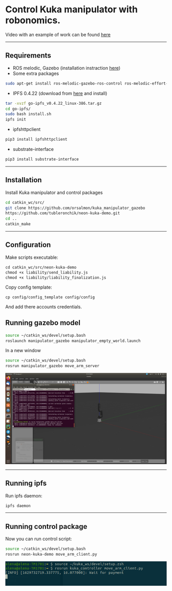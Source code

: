 # Control Kuka manipulator with robonomics.
Video with an example of work can be found [here](https://youtu.be/z55HepXbHr8)
***

## Requirements
* ROS melodic, Gazebo (installation instraction [here](http://wiki.ros.org/melodic/Installation/Ubuntu))
* Some extra packages
```bash
sudo apt-get install ros-melodic-gazebo-ros-control ros-melodic-effort-controllers ros-melodic-joint-state-controller
```
* IPFS 0.4.22 (download from [here](https://www.npackd.org/p/ipfs/0.4.22) and install)
```bash
tar -xvzf go-ipfs_v0.4.22_linux-386.tar.gz
cd go-ipfs/
sudo bash install.sh
ipfs init
```
* ipfshttpclient
```bash
pip3 install ipfshttpclient
```
* substrate-interface
```bash
pip3 install substrate-interface
```
***
## Installation
Install Kuka manipulator and control packages
```bash
cd catkin_wc/src/
git clone https://github.com/orsalmon/kuka_manipulator_gazebo
https://github.com/tubleronchik/neon-kuka-demo.git
cd ..
catkin_make
```
***

## Configuration

Make scripts executable:
```
cd catkin_wc/src/neon-kuka-demo
chmod +x liability/send_liability.js
chmod +x liability/liability_finalization.js
```
Copy config template: 
```
cp config/config_template config/config
```
And add there accounts credentials.
## Running gazebo model
```bash
source ~/catkin_ws/devel/setup.bash
roslaunch manipulator_gazebo manipulator_empty_world.launch
```
In a new window
```bash
source ~/catkin_ws/devel/setup.bash
rosrun manipulator_gazebo move_arm_server
```
![model](media/1.png)
***
## Running ipfs
Run ipfs daemon:
```bash
ipfs daemon
```
***
## Running control package

Now you can run control script:
```bash
source ~/catkin_ws/devel/setup.bash
rosrun neon-kuka-demo move_arm_client.py
```
![control](media/run.png)






